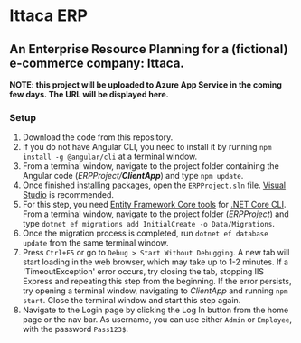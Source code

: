 # Ittaca ERP
## An Enterprise Resource Planning for a (fictional) e-commerce company: Ittaca.

**NOTE: this project will be uploaded to Azure App Service in the coming few days. The URL will be displayed here.** 

### Setup
1. Download the code from this repository.
2. If you do not have Angular CLI, you need to install it by running `npm install -g @angular/cli` at a terminal window.
3. From a terminal window, navigate to the project folder containing the Angular code (*ERPProject/**ClientApp***) and type `npm update`.
4. Once finished installing packages, open the `ERPProject.sln` file. [Visual Studio](https://docs.microsoft.com/en-us/dotnet/core/install/windows?tabs=net50#install-with-visual-studio) is recommended.
5. For this step, you need [Entity Framework Core tools](https://docs.microsoft.com/en-us/ef/core/cli/dotnet#installing-the-tools) for [.NET Core CLI](https://docs.microsoft.com/en-us/dotnet/core/install/windows?tabs=net50). From a terminal window, navigate to the project folder (*ERPProject*) and type `dotnet ef migrations add InitialCreate -o Data/Migrations`.
6. Once the migration process is completed, run `dotnet ef database update` from the same terminal window.
7. Press `Ctrl+F5` or go to `Debug > Start Without Debugging`. A new tab will start loading in the web browser, which may take up to 1-2 minutes. If a 'TimeoutException' error occurs, try closing the tab, stopping IIS Express and repeating this step from the beginning. If the error persists, try opening a terminal window, navigating to *ClientApp* and running `npm start`. Close the terminal window and start this step again.
8. Navigate to the Login page by clicking the Log In button from the home page or the nav bar. As username, you can use either `Admin` or `Employee`, with the password `Pass123$`.
